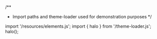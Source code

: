 <!--
type: template
name: counter
-->
/**
 * Import paths and theme-loader used for demonstration purposes
 */

import '/resources/elements.js';
import { halo } from '/theme-loader.js';
halo();

